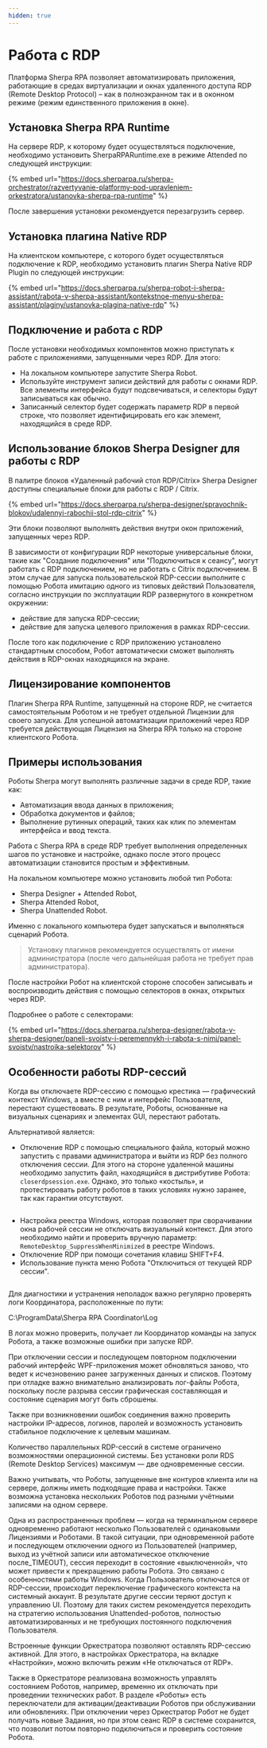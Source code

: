```yaml
---
hidden: true
---
```


# Работа с RDP

Платформа Sherpa RPA позволяет автоматизировать приложения, работающие в средах виртуализации и окнах удаленного доступа RDP (Remote Desktop Protocol) – как в полноэкранном так и в оконном режиме (режим единственного приложения в окне).

## Установка Sherpa RPA Runtime

На сервере RDP, к которому будет осуществляться подключение, необходимо установить SherpaRPARuntime.exe в режиме Attended по следующей инструкции:

{% embed url="https://docs.sherparpa.ru/sherpa-orchestrator/razvertyvanie-platformy-pod-upravleniem-orkestratora/ustanovka-sherpa-rpa-runtime" %}

После завершения установки рекомендуется перезагрузить сервер.

## Установка плагина Native RDP

На клиентском компьютере, с которого будет осуществляться подключение к RDP, необходимо установить плагин Sherpa Native RDP Plugin по следующей инструкции:

{% embed url="https://docs.sherparpa.ru/sherpa-robot-i-sherpa-assistant/rabota-v-sherpa-assistant/kontekstnoe-menyu-sherpa-assistant/plaginy/ustanovka-plagina-native-rdp" %}

## Подключение и работа с RDP

После установки необходимых компонентов можно приступать к работе с приложениями, запущенными через RDP. Для этого:

* На локальном компьютере запустите Sherpa Robot.
* Используйте инструмент записи действий для работы с окнами RDP. Все элементы интерфейса будут подсвечиваться, и селекторы будут записываться как обычно.
* Записанный селектор будет содержать параметр RDP в первой строке, что позволяет идентифицировать его как элемент, находящийся в среде RDP.

## Использование блоков Sherpa Designer для работы с RDP

В палитре блоков «Удаленный рабочий стол RDP/Citrix» Sherpa Designer доступны специальные блоки для работы с RDP / Citrix.

{% embed url="https://docs.sherparpa.ru/sherpa-designer/spravochnik-blokov/udalennyi-rabochii-stol-rdp-citrix" %}

Эти блоки позволяют выполнять действия внутри окон приложений, запущенных через RDP.&#x20;

В зависимости от конфигурации RDP некоторые универсальные блоки, такие как "Создание подключения" или "Подключиться к сеансу", могут работать с RDP подключением, но не работать с Citrix подключением. В этом случае для запуска пользовательской RDP-сессии выполните с помощью Робота имитацию одного из типовых действий Пользователя, согласно инструкции по эксплуатации RDP развернутого в конкретном окружении:

* действие для запуска RDP-сессии;
* действие для запуска целевого приложения в рамках RDP-сессии.&#x20;

После того как подключение с RDP приложению установлено стандартным способом, Робот автоматически сможет выполнять действия в RDP-окнах находящихся на экране.

## Лицензирование компонентов

Плагин Sherpa RPA Runtime, запущенный на стороне RDP, не считается самостоятельным Роботом и не требует отдельной Лицензии для своего запуска. Для успешной автоматизации приложений через RDP требуется действующая Лицензия на Sherpa RPA только на стороне клиентского Робота.

## Примеры использования

Роботы Sherpa могут выполнять различные задачи в среде RDP, такие как:

* Автоматизация ввода данных в приложения;
* Обработка документов и файлов;
* Выполнение рутинных операций, таких как клик по элементам интерфейса и ввод текста.&#x20;

Работа с Sherpa RPA в среде RDP требует выполнения определенных шагов по установке и настройке, однако после этого процесс автоматизации становится простым и эффективным.

На локальном компьютере можно установить любой тип Робота:

* Sherpa Designer + Attended Robot,
* Sherpa Attended Robot,
* Sherpa Unattended Robot.

Именно с локального компьютера будет запускаться и выполняться сценарий Робота.&#x20;

> Установку плагинов рекомендуется осуществлять от имени администратора (после чего дальнейшая работа не требует прав администратора).

После настройки Робот на клиентской стороне способен записывать и воспроизводить действия с помощью селекторов в окнах, открытых через RDP.

Подробнее о работе с селекторами:

{% embed url="https://docs.sherparpa.ru/sherpa-designer/rabota-v-sherpa-designer/paneli-svoistv-i-peremennykh-i-rabota-s-nimi/panel-svoistv/nastroika-selektorov" %}

## Особенности работы RDP-сессий

Когда вы отключаете RDP-сессию с помощью крестика — графический контекст Windows, а вместе с ним и интерфейс Пользователя, перестают существовать. В результате, Роботы, основанные на визуальных сценариях и элементах GUI, перестают работать.

Альтернативой является:

* Отключение RDP с помощью специального файла, который можно запустить с правами администратора и выйти из RDP без полного отключения сессии. Для этого на стороне удаленной машины необходимо запустить файл, находящийся в дистрибутиве Робота: `closerdpsession.exe`. Однако, это только «костыль», и протестировать работу роботов в таких условиях нужно заранее, так как гарантии отсутствуют.

<figure><img src="https://lh7-rt.googleusercontent.com/docsz/AD_4nXeT09qKrboPscjub0O7eid0oPD0Lhf37S_CVtGPR-CDE78rVgLiq5GWRhuoqZz--qxjo6f8USa33BsZ03V5WPoeZDsG24IF8C8Vvlecl9_2AuiqkuFWsSRfVnxJM8cL1hpuSbUEPw?key=o_zVuYPLecebuklluw-DjQ" alt=""><figcaption></figcaption></figure>

* Настройка реестра Windows, которая позволяет при сворачивании окна рабочей сессии не отключать визуальный контекст. Для этого необходимо найти и проверить вручную параметр: `RemoteDesktop_SuppressWhenMinimized` в реестре Windows.
* Отключение RDP при помощи сочетания клавиш SHIFT+F4.
* Использование пункта меню Робота "Отключиться от текущей RDP сессии".

<figure><img src="https://lh7-rt.googleusercontent.com/docsz/AD_4nXdGQtdGd1kXpxj0aOvhg8wdfjsijSEoImVHRuqgMemiktxSvHfB7_BUfYDtv0k2pl1rSzut3Aey7Xxm0UESXEdh8B5eDztk8fBpUhRtxywprHau3--BlFK1W79qyIjBaADE5Ri93A?key=o_zVuYPLecebuklluw-DjQ" alt=""><figcaption></figcaption></figure>

Для диагностики и устранения неполадок важно регулярно проверять логи Координатора, расположенные по пути:

C:\ProgramData\Sherpa RPA Coordinator\Log

В логах можно проверить, получает ли Координатор команды на запуск Робота, а также возможные ошибки при запуске RDP.

При отключении сессии и последующем повторном подключении рабочий интерфейс WPF-приложения может обновляться заново, что ведет к исчезновению ранее загруженных данных и списков. Поэтому при отладке важно внимательно анализировать лог-файлы Робота, поскольку после разрыва сессии графическая составляющая и состояние сценария могут быть сброшены.

Также при возникновении ошибок соединения важно проверить настройки IP-адресов, логинов, паролей и возможность установить стабильное подключение к целевым машинам.

Количество параллельных RDP-сессий в системе ограничено возможностями операционной системы. Без установки роли RDS (Remote Desktop Services) максимум — две одновременные сессии.

Важно учитывать, что Роботы, запущенные вне контуров клиента или на сервере, должны иметь подходящие права и настройки. Также возможна установка нескольких Роботов под разными учётными записями на одном сервере.

Одна из распространенных проблем — когда на терминальном сервере одновременно работают несколько Пользователей с одинаковыми Лицензиями и Роботами. В такой ситуации, при одновременной работе и последующем отключении одного из Пользователей (например, выход из учётной записи или автоматическое отключение после\_TIMEOUT), сессия переходит в состояние «выключенной», что может привести к прекращению работы Робота. Это связано с особенностями работы Windows. Когда Пользователь отключается от RDP-сессии, происходит переключение графического контекста на системный аккаунт. В результате другие сессии теряют доступ к управлению UI. Поэтому для таких систем рекомендуется переходить на стратегию использования Unattended-роботов, полностью автоматизированных и не требующих постоянного подключения Пользователя.

Встроенные функции Оркестратора позволяют оставлять RDP-сессию активной. Для этого, в настройках Оркестратора, на вкладке «Настройки», можно включить режим «Не отключаться от RDP».

Также в Оркестраторе реализована возможность управлять состоянием Роботов, например, временно их отключать при проведении технических работ. В разделе «Роботы» есть переключатели для активации/деактивации Роботов при обслуживании или обновлениях. При отключении через Оркестратор Робот не будет получать новые Задания, но при этом сеанс RDP в системе сохранится, что позволит потом повторно подключиться и проверить состояние Робота.
